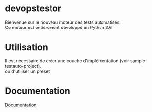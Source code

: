# devopstestor

Bienvenue sur le nouveau moteur des tests automatisés.  
Ce moteur est entièrement développé en Python 3.6

# Utilisation

Il est nécessaire de créer une couche d'implémentation (voir sample-testauto-project).  
ou d'utiliser un preset

# Documentation
[Documentation](documentations/home.md)
